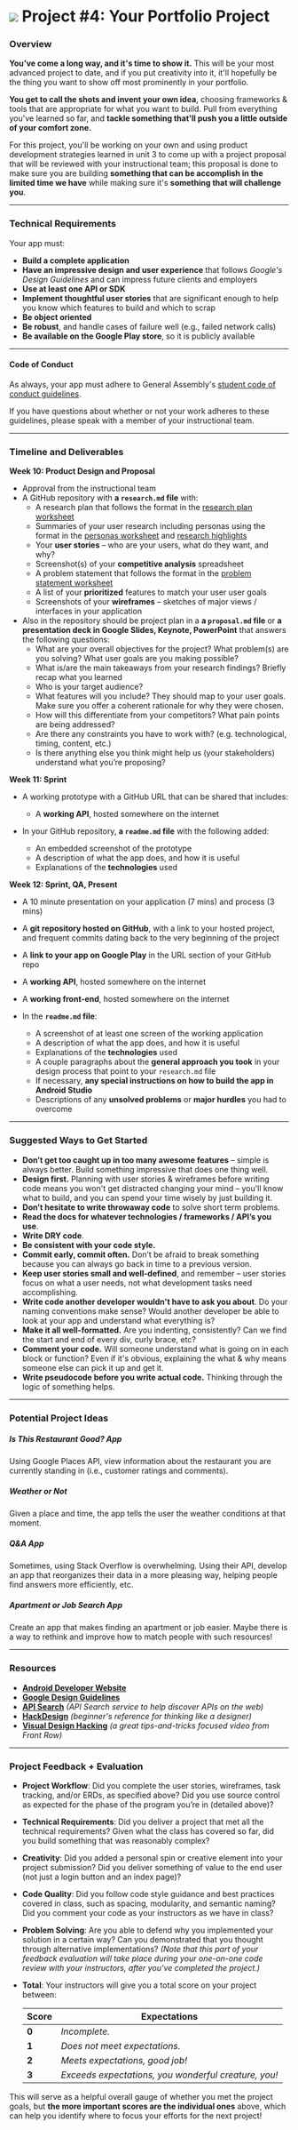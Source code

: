 # ![](https://ga-dash.s3.amazonaws.com/production/assets/logo-9f88ae6c9c3871690e33280fcf557f33.png) Project #4: Your Portfolio Project

### Overview

**You’ve come a long way, and it's time to show it.** This will be your most advanced project to date, and if you put creativity into it, it'll hopefully be the thing you want to show off most prominently in your portfolio.

**You get to call the shots and invent your own idea**, choosing frameworks & tools that are appropriate for what you want to build. Pull from everything you've learned so far, and **tackle something that'll push you a little outside of your comfort zone.**

For this project, you'll be working on your own and using product development strategies learned in unit 3 to come up with a project proposal that will be reviewed with your instructional team; this proposal is done to make sure you are building **something that can be accomplish in the limited time we have** while making sure it's **something that will challenge you**.

---

### Technical Requirements

Your app must:

* **Build a complete application**
* **Have an impressive design and user experience** that follows *Google's Design Guidelines* and can impress future clients and employers
* **Use at least one API or SDK**
* **Implement thoughtful user stories** that are significant enough to help you know which features to build and which to scrap
* **Be object oriented**
* **Be robust**, and handle cases of failure well (e.g., failed network calls)
* **Be available on the Google Play store**, so it is publicly available


---

#### Code of Conduct

As always, your app must adhere to General Assembly's [student code of conduct guidelines](../../../resources/guidelines/code-of-conduct.md).

If you have questions about whether or not your work adheres to these guidelines, please speak with a member of your instructional team.

---

### Timeline and Deliverables

**Week 10: Product Design and Proposal**


* Approval from the instructional team
* A GitHub repository with **a ``research.md`` file** with:
    * A research plan that follows the format in the [research plan worksheet](assets/research-plan-worksheet.pdf)
    * Summaries of your user research including personas using the format in the [personas worksheet](assets/persona-worksheet.pdf) and [research highlights](assets/research-highlights-worksheet.pdf)
    * Your **user stories** – who are your users, what do they want, and why?
    * Screenshot(s) of your **competitive analysis** spreadsheet
    * A problem statement that follows the format in the [problem statement worksheet](assets/problem-statement-worksheet.pdf)
    * A list of your **prioritized** features to match your user user goals
    * Screenshots of your **wireframes** – sketches of major views / interfaces in your application
* Also in the repository should be project plan in a **a `proposal.md` file** or **a presentation deck in Google Slides, Keynote, PowerPoint** that answers the following questions:
    * What are your overall objectives for the project? What problem(s) are you solving? What user goals are you making possible?
    * What is/are the main takeaways from your research findings? Briefly recap what you learned
    * Who is your target audience?
    * What features will you include? They should map to your user goals. Make sure you offer a coherent rationale for why they were chosen.
    * How will this differentiate from your competitors? What pain points are being addressed?
    * Are there any constraints you have to work with? (e.g. technological, timing, content, etc.)
    * Is there anything else you think might help us (your stakeholders) understand what you’re proposing?



**Week 11: Sprint**

  * A working prototype with a GitHub URL that can be shared that includes:
    * A **working API**, hosted somewhere on the internet

  * In your GitHub repository, **a ``readme.md`` file** with the following added:
      * An embedded screenshot of the prototype
      * A description of what the app does, and how it is useful
      * Explanations of the **technologies** used

**Week 12: Sprint, QA, Present**

  * A 10 minute presentation on your application (7 mins) and process (3 mins)
  * A **git repository hosted on GitHub**, with a link to your hosted project, and frequent commits dating back to the very beginning of the project
  * A **link to your app on Google Play** in the URL section of your GitHub repo
  * A **working API**, hosted somewhere on the internet
  * A **working front-end**, hosted somewhere on the internet
  * In the **`readme.md` file**:

      * A screenshot of at least one screen of the working application
      * A description of what the app does, and how it is useful
      * Explanations of the **technologies** used
      * A couple paragraphs about the **general approach you took** in your design process that point to your `research.md` file
      * If necessary, **any special instructions on how to build the app in Android Studio**
      * Descriptions of any **unsolved problems** or **major hurdles** you had to overcome




---

### Suggested Ways to Get Started

* **Don’t get too caught up in too many awesome features** – simple is always better. Build something impressive that does one thing well.
* **Design first.** Planning with user stories & wireframes before writing code means you won't get distracted changing your mind – you'll know what to build, and you can spend your time wisely by just building it.
* **Don’t hesitate to write throwaway code** to solve short term problems.
* **Read the docs for whatever technologies / frameworks / API’s you use**.
* **Write DRY code**.
* **Be consistent with your code style.**
* **Commit early, commit often.** Don’t be afraid to break something because you can always go back in time to a previous version.
* **Keep user stories small and well-defined**, and remember – user stories focus on what a user needs, not what development tasks need accomplishing.
* **Write code another developer wouldn't have to ask you about**. Do your naming conventions make sense? Would another developer be able to look at your app and understand what everything is?
* **Make it all well-formatted.** Are you indenting, consistently? Can we find the start and end of every div, curly brace, etc?
* **Comment your code.** Will someone understand what is going on in each block or function? Even if it's obvious, explaining the what & why means someone else can pick it up and get it.
* **Write pseudocode before you write actual code.** Thinking through the logic of something helps.

---

### Potential Project Ideas

##### Is This Restaurant Good? App
Using Google Places API, view information about the restaurant you are currently standing in (i.e., customer ratings and comments).

##### Weather or Not
Given a place and time, the app tells the user the weather conditions at that moment.

##### Q&A App
Sometimes, using Stack Overflow is overwhelming. Using their API, develop an app that reorganizes their data in a more pleasing way, helping people find answers more efficiently, etc.

##### Apartment or Job Search App
Create an app that makes finding an apartment or job easier. Maybe there is a way to rethink and improve how to match people with such resources!

---

### Resources

* **[Android Developer Website](http://developer.android.com/index.html)**
* **[Google Design Guidelines](https://www.google.com/design/spec/material-design/introduction.html)**
* **[API Search](http://apis.io)** _(API Search service to help discover APIs on the web)_
* **[HackDesign](https://hackdesign.org/lessons)** _(beginner's reference for thinking like a designer)_
* **[Visual Design Hacking](https://generalassemb.ly/online/videos/visual-design-hacking)** _(a great tips-and-tricks focused video from Front Row)_

---

### Project Feedback + Evaluation

* __Project Workflow__: Did you complete the user stories, wireframes, task tracking, and/or ERDs, as specified above? Did you use source control as expected for the phase of the program you’re in (detailed above)?

* __Technical Requirements__: Did you deliver a project that met all the technical requirements? Given what the class has covered so far, did you build something that was reasonably complex?

* __Creativity__: Did you added a personal spin or creative element into your project submission? Did you deliver something of value to the end user (not just a login button and an index page)?

* __Code Quality__: Did you follow code style guidance and best practices covered in class, such as spacing, modularity, and semantic naming? Did you comment your code as your instructors as we have in class?

* __Problem Solving__: Are you able to defend why you implemented your solution in a certain way? Can you demonstrated that you thought through alternative implementations? _(Note that this part of your feedback evaluation will take place during your one-on-one code review with your instructors, after you've completed the project.)_

* __Total__: Your instructors will give you a total score on your project between:

    Score | Expectations
    ----- | ------------
    **0** | _Incomplete._
    **1** | _Does not meet expectations._
    **2** | _Meets expectations, good job!_
    **3** | _Exceeds expectations, you wonderful creature, you!_

 This will serve as a helpful overall gauge of whether you met the project goals, but __the more important scores are the individual ones__ above, which can help you identify where to focus your efforts for the next project!
